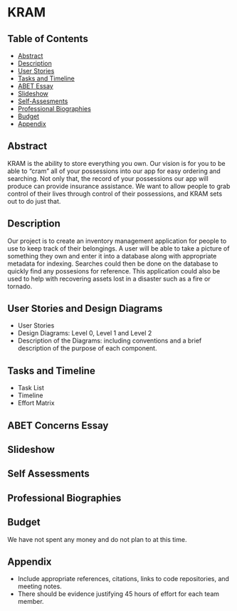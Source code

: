 # KRAM

## Table of Contents
* [Abstract](#abstract)
* [Description](#description)
* [User Stories](#user-stories-and-design-diagrams)
* [Tasks and Timeline](#tasks-and-timeline)
* [ABET Essay](#abet-concerns-essay)
* [Slideshow](#slideshow)
* [Self-Assesments](#self-assessments)
* [Professional Biographies](#professional-biographies)
* [Budget](#budget)
* [Appendix](#appendix)


## Abstract
KRAM is the ability to store everything you own. Our vision is for you to be able to “cram” all of your possessions into our app for easy ordering and searching. Not only that, the record of your possessions our app will produce can provide insurance assistance. We want to allow people to grab control of their lives through control of their possessions, and KRAM sets out to do just that.
## Description
Our project is to create an inventory management application for people to use to keep track of their belongings. A user will be able to take a picture of something they own and enter it into a database along with appropriate metadata for indexing. Searches could then be done on the database to quickly find any possesions for reference. This application could also be used to help with recovering assets lost in a disaster such as a fire or tornado.
## User Stories and Design Diagrams
* User Stories
* Design Diagrams: Level 0, Level 1 and Level 2 
* Description of the Diagrams: including conventions and a brief description of the purpose of each component.
## Tasks and Timeline
* Task List
* Timeline
* Effort Matrix
## ABET Concerns Essay
## Slideshow
## Self Assessments
## Professional Biographies
## Budget
We have not spent any money and do not plan to at this time.
## Appendix
* Include appropriate references, citations, links to code repositories, and meeting notes.
* There should be evidence justifying 45 hours of effort for each team member.



